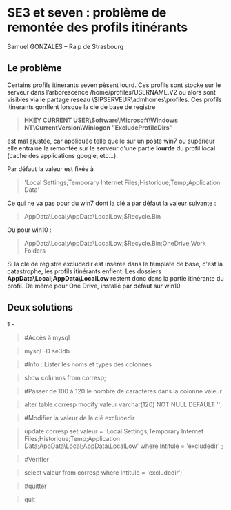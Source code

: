 # SE3 et seven : problème de remontée des profils itinérants
Samuel GONZALES – Raip de Strasbourg

## Le problème
Certains profils itinerants seven pèsent lourd. Ces profils sont stocke sur le serveur dans l’arborescence /home/profiles/USERNAME.V2 ou alors sont visibles via le partage reseau \\$IPSERVEUR\admhomes\profiles. Ces profils itinerants gonflent lorsque la cle de base de registre
> **HKEY CURRENT USER\Software\Microsoft\Windows NT\CurrentVersion\Winlogon ”ExcludeProfileDirs”**

est mal ajustée, car appliquée telle quelle sur un poste win7 ou supérieur elle entraine la remontée sur le serveur d'une partie **lourde** du profil local (cache des applications google, etc...).

Par défaut la valeur est fixée à 
> 'Local Settings;Temporary Internet Files;Historique;Temp;Application Data'

Ce qui ne va pas pour du win7 dont la clé a par défaut la valeur suivante :
> AppData\\Local;AppData\\LocalLow;$Recycle.Bin

Ou pour win10 :
> AppData\\Local;AppData\\LocalLow;$Recycle.Bin;OneDrive;Work Folders

Si la clé de registre excludedir est insérée dans le template de base, c'est la catastrophe, les profils itinérants enflent. Les dossiers **AppData\\Local;AppData\\LocalLow** restent donc dans la partie itinérante du profil. De même pour One Drive, installé par défaut sur win10.

## Deux solutions

1 - 



> #Accès à mysql

> mysql -D se3db

> #Info : Lister les noms et types des colonnes

> show columns from corresp;

> #Passer de 100 à 120 le nombre de caractères dans la colonne valeur

> alter table corresp modify valeur varchar(120) NOT NULL DEFAULT '';

> #Modifier la valeur de la clé excludedir

> update corresp set valeur = 'Local Settings;Temporary Internet Files;Historique;Temp;Application Data;AppData\\Local;AppData\\LocalLow' where Intitule = 'excludedir' ;

> #Vérifier 

> select valeur from corresp where Intitule = 'excludedir';

> #quitter 

> quit
